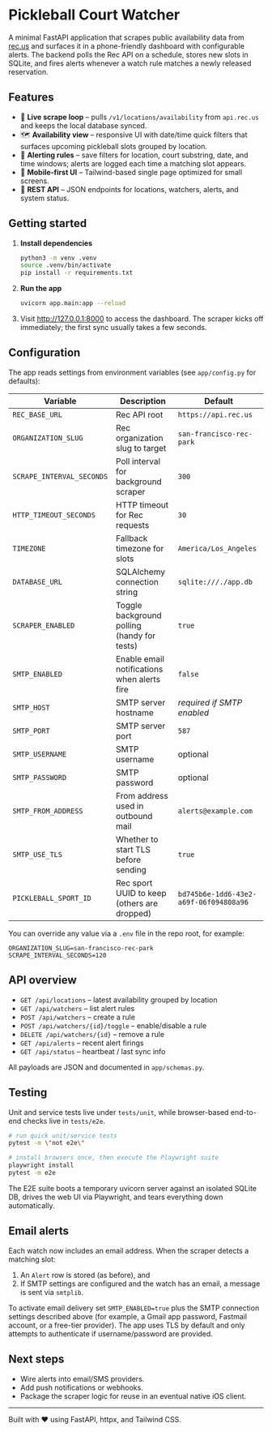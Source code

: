 # Pickleball Court Watcher

A minimal FastAPI application that scrapes public availability data from [rec.us](https://www.rec.us/organizations/san-francisco-rec-park?tab=locations) and surfaces it in a phone-friendly dashboard with configurable alerts. The backend polls the Rec API on a schedule, stores new slots in SQLite, and fires alerts whenever a watch rule matches a newly released reservation.

## Features

- 🚀 **Live scrape loop** – pulls `/v1/locations/availability` from `api.rec.us` and keeps the local database synced.
- 🗺️ **Availability view** – responsive UI with date/time quick filters that surfaces upcoming pickleball slots grouped by location.
- 🔔 **Alerting rules** – save filters for location, court substring, date, and time windows; alerts are logged each time a matching slot appears.
- 📱 **Mobile-first UI** – Tailwind-based single page optimized for small screens.
- 📡 **REST API** – JSON endpoints for locations, watchers, alerts, and system status.

## Getting started

1. **Install dependencies**

   ```bash
   python3 -m venv .venv
   source .venv/bin/activate
   pip install -r requirements.txt
   ```

2. **Run the app**

   ```bash
   uvicorn app.main:app --reload
   ```

3. Visit http://127.0.0.1:8000 to access the dashboard. The scraper kicks off immediately; the first sync usually takes a few seconds.

## Configuration

The app reads settings from environment variables (see `app/config.py` for defaults):

| Variable | Description | Default |
| --- | --- | --- |
| `REC_BASE_URL` | Rec API root | `https://api.rec.us` |
| `ORGANIZATION_SLUG` | Rec organization slug to target | `san-francisco-rec-park` |
| `SCRAPE_INTERVAL_SECONDS` | Poll interval for background scraper | `300` |
| `HTTP_TIMEOUT_SECONDS` | HTTP timeout for Rec requests | `30` |
| `TIMEZONE` | Fallback timezone for slots | `America/Los_Angeles` |
| `DATABASE_URL` | SQLAlchemy connection string | `sqlite:///./app.db` |
| `SCRAPER_ENABLED` | Toggle background polling (handy for tests) | `true` |
| `SMTP_ENABLED` | Enable email notifications when alerts fire | `false` |
| `SMTP_HOST` | SMTP server hostname | _required if SMTP enabled_ |
| `SMTP_PORT` | SMTP server port | `587` |
| `SMTP_USERNAME` | SMTP username | optional |
| `SMTP_PASSWORD` | SMTP password | optional |
| `SMTP_FROM_ADDRESS` | From address used in outbound mail | `alerts@example.com` |
| `SMTP_USE_TLS` | Whether to start TLS before sending | `true` |
| `PICKLEBALL_SPORT_ID` | Rec sport UUID to keep (others are dropped) | `bd745b6e-1dd6-43e2-a69f-06f094808a96` |

You can override any value via a `.env` file in the repo root, for example:

```
ORGANIZATION_SLUG=san-francisco-rec-park
SCRAPE_INTERVAL_SECONDS=120
```

## API overview

- `GET /api/locations` – latest availability grouped by location
- `GET /api/watchers` – list alert rules
- `POST /api/watchers` – create a rule
- `POST /api/watchers/{id}/toggle` – enable/disable a rule
- `DELETE /api/watchers/{id}` – remove a rule
- `GET /api/alerts` – recent alert firings
- `GET /api/status` – heartbeat / last sync info

All payloads are JSON and documented in `app/schemas.py`.

## Testing

Unit and service tests live under `tests/unit`, while browser-based end-to-end checks live in `tests/e2e`.

```bash
# run quick unit/service tests
pytest -m \"not e2e\"

# install browsers once, then execute the Playwright suite
playwright install
pytest -m e2e
```

The E2E suite boots a temporary uvicorn server against an isolated SQLite DB, drives the web UI via Playwright, and tears everything down automatically.

## Email alerts

Each watch now includes an email address. When the scraper detects a matching slot:

1. An `Alert` row is stored (as before), and
2. If SMTP settings are configured and the watch has an email, a message is sent via `smtplib`.

To activate email delivery set `SMTP_ENABLED=true` plus the SMTP connection settings described above (for example, a Gmail app password, Fastmail account, or a free-tier provider). The app uses TLS by default and only attempts to authenticate if username/password are provided.

## Next steps

- Wire alerts into email/SMS providers.
- Add push notifications or webhooks.
- Package the scraper logic for reuse in an eventual native iOS client.

---

Built with ❤️ using FastAPI, httpx, and Tailwind CSS.
